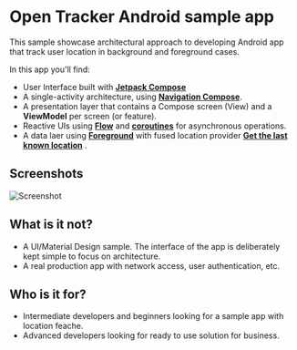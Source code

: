 # Open Tracker Android sample app

This sample showcase architectural approach to developing Android app that track user location in background and foreground cases.

In this app you'll find:
*   User Interface built with **[Jetpack Compose](https://developer.android.com/jetpack/compose)** 
*   A single-activity architecture, using **[Navigation Compose](https://developer.android.com/jetpack/compose/navigation)**.
*   A presentation layer that contains a Compose screen (View) and a **ViewModel** per screen (or feature).
*   Reactive UIs using **[Flow](https://developer.android.com/kotlin/flow)** and **[coroutines](https://kotlinlang.org/docs/coroutines-overview.html)** for asynchronous operations.
*   A data laer using **[Foreground](https://developer.android.com/develop/background-work/services/fgs)** with fused location provider **[Get the last known location](https://developer.android.com/develop/sensors-and-location/location/retrieve-current)** .

## Screenshots

<img src="screenshots/screenshots.png" alt="Screenshot">


## What is it not?

*   A UI/Material Design sample. The interface of the app is deliberately kept simple to focus on architecture.
*   A real production app with network access, user authentication, etc.

## Who is it for?

*   Intermediate developers and beginners looking for a sample app with location feache.
*   Advanced developers looking for ready to use solution for business.
